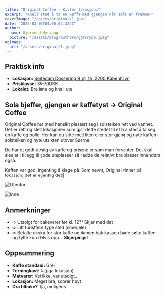 ```yaml
---
title: "Original Coffee - Killer lokasjon☕️"
excerpt: "Knall sted å ta en kaffe med gjengen når sola er fremme☀️"
coverImage: "/assets/original/1.jpeg"
date: "2025-03-09T04:00:07.322Z"
author:
  name: Gjermund Myrvang
  picture: "/assets/blog/authors/gjerrypb.jpeg"
ogImage:
  url: "/assets/original/1.jpeg"
---
```


## Praktisk info

- **Lokasjon:** [Sortedam Dossering 9, st, th, 2200 København](https://maps.google.com/maps?hl=no&gl=dk&um=1&ie=UTF-8&fb=1&sa=X&ftid=0x46525306d2040757:0x8d43d224d10e1989)
- **Prisklasse:** 35-70DKK
- **Lokalet:** Bra inne og knall ute

## Sola bjeffer, gjengen er kaffetyst -> Original Coffee

Original Coffee har med hensikt plassert seg i solsteiken rett ved vannet. Det er rett og slett lokasjonen som gjør dette stedet til et bra sted å ta seg en kaffe og bolle. Her kan du sitte med liten eller stor gjeng og nyte kaffen i solsteiken og nyte utsikten utover Søerne. 

De har et godt utvalg av kaffe og prisene er som man forventer. Det skal sies at i tillegg til gode uteplasser så hadde de relativt bra plasser innendørs også. 

Kaffen var god, ingenting å klage på. Som nevnt, Original vinner på lokasjon, det er egentlig det📍

![Utenfor](/assets/original/2.jpeg)

![Inne](/assets/original/3.jpeg)

## Anmerkninger

- ➪ Utsolgt for bakevarer før kl. 12?? Skjer med det
- ➪ Litt turistfelle type sted (smørjete)
- ➪ Betalte ekstra for stor kaffe og damen bak kassen både sølte kaffen og fylte kun delvis opp... **Skjerpings!**

## Oppsummering

- **Kaffe standard:** Grei
- **Terningkast:** 4 (pga lokasjon)
- **Matvarer:** Vet ikke, var utsolgt...
- **Lokasjon:** Meget bra, scorer høyt
- **Dra tilbake?** Tja, muligens
